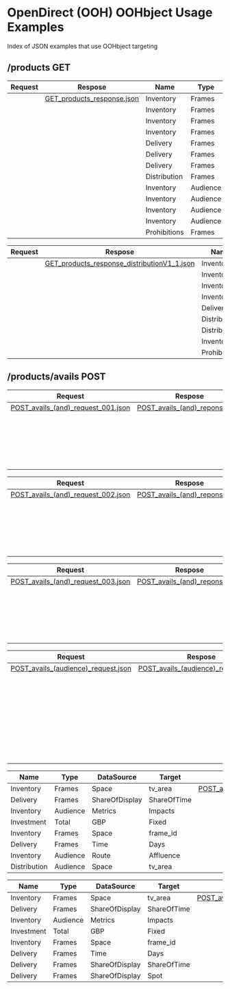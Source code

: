 # OpenDirect (OOH) OOHbject Usage Examples
Index of JSON examples that use OOHbject targeting

## /products GET

| Request | Respose                                                                                                                                                | Name         | Type     | DataSource     | Target      |
| ------- | ------------------------------------------------------------------------------------------------------------------------------------------------------ | ------------ | -------- | -------------- | ----------- |
|         | [GET\_products\_response.json](https://github.com/Outsmart-OOH/ooh_open_direct/blob/master/examples/OOHpenDirect_1-5-1_v-1/GET_products_response.json) | Inventory    | Frames   | Space          | frame\_id   |
|         |                                                                                                                                                        | Inventory    | Frames   | Space          | frame\_type |
|         |                                                                                                                                                        | Inventory    | Frames   | Space          | format      |
|         |                                                                                                                                                        | Inventory    | Frames   | Space          | environment |
|         |                                                                                                                                                        | Delivery     | Frames   | Time           | Days        |
|         |                                                                                                                                                        | Delivery     | Frames   | ShareOfDisplay | ShareOfTime |
|         |                                                                                                                                                        | Delivery     | Frames   | ShareOfDisplay | Spot        |
|         |                                                                                                                                                        | Distribution | Frames   | ShareOfDisplay | Hours       |
|         |                                                                                                                                                        | Inventory    | Audience | Route          | Age         |
|         |                                                                                                                                                        | Inventory    | Audience | Route          | Sex         |
|         |                                                                                                                                                        | Inventory    | Audience | Route          | Affluence   |
|         |                                                                                                                                                        | Inventory    | Audience | Metrics        | Impacts     |
|         |                                                                                                                                                        | Prohibitions | Frames   | Space          | Alcohol     |

| Request | Respose                                                                                                                                                                                    | Name         | Type       | DataSource     | Target      |
| ------- | ------------------------------------------------------------------------------------------------------------------------------------------------------------------------------------------ | ------------ | ---------- | -------------- | ----------- |
|         | [GET\_products\_response\_distributionV1\_1.json](https://github.com/Outsmart-OOH/ooh_open_direct/blob/master/examples/OOHpenDirect_1-5-1_v-1/GET_products_response_distributionV1_1.json) | Inventory    | Frames     | Space          | frame\_id   |
|         |                                                                                                                                                                                            | Inventory    | Frames     | Space          | frame\_type |
|         |                                                                                                                                                                                            | Inventory    | Frames     | Space          | format      |
|         |                                                                                                                                                                                            | Inventory    | Frames     | Space          | environment |
|         |                                                                                                                                                                                            | Delivery     | Frames     | ShareOfDisplay | Spot        |
|         |                                                                                                                                                                                            | Distribution | Frames     | ShareOfDisplay | Days        |
|         |                                                                                                                                                                                            | Distribution | Investment | Space          | tv\_area    |
|         |                                                                                                                                                                                            | Inventory    | Audience   | Metrics        | Impacts     |
|         |                                                                                                                                                                                            | Prohibitions | Frames     | Space          | Alcohol     |

## /products/avails POST

| Request                                                                                                                                                                  | Respose                                                                                                                                                         | Name       | Type     | DataSource     | Target      |
| ------------------------------------------------------------------------------------------------------------------------------------------------------------------------ | --------------------------------------------------------------------------------------------------------------------------------------------------------------- | ---------- | -------- | -------------- | ----------- |
| [POST\_avails\_(and)\_request\_001.json](https://github.com/Outsmart-OOH/ooh_open_direct/blob/master/examples/OOHpenDirect_1-5-1_v-1/POST_avails_(and)_request_001.json) | [POST\_avails\_(and)\_reponse.json](https://github.com/Outsmart-OOH/ooh_open_direct/blob/master/examples/OOHpenDirect_1-5-1_v-1/POST_avails_(and)_reponse.json) | Inventory  | Frames   | Space          | frame\_id   |
|                                                                                                                                                                          |                                                                                                                                                                 | Inventory  | Audience | Metrics        | Impacts     |
|                                                                                                                                                                          |                                                                                                                                                                 | Delivery   | Frames   | Time           | Days        |
|                                                                                                                                                                          |                                                                                                                                                                 | Delivery   | Frames   | ShareOfDisplay | ShareOfTime |
|                                                                                                                                                                          |                                                                                                                                                                 | Delivery   | Frames   | ShareOfDisplay | Spot        |
|                                                                                                                                                                          |                                                                                                                                                                 | Investment | Total    | GBP            | Fixed       |

| Request                                                                                                                                                                  | Respose                                                                                                                                                         | Name       | Type     | DataSource     | Target      |
| ------------------------------------------------------------------------------------------------------------------------------------------------------------------------ | --------------------------------------------------------------------------------------------------------------------------------------------------------------- | ---------- | -------- | -------------- | ----------- |
| [POST\_avails\_(and)\_request\_002.json](https://github.com/Outsmart-OOH/ooh_open_direct/blob/master/examples/OOHpenDirect_1-5-1_v-1/POST_avails_(and)_request_002.json) | [POST\_avails\_(and)\_reponse.json](https://github.com/Outsmart-OOH/ooh_open_direct/blob/master/examples/OOHpenDirect_1-5-1_v-1/POST_avails_(and)_reponse.json) | Inventory  | Frames   | Space          | frame\_id   |
|                                                                                                                                                                          |                                                                                                                                                                 | Inventory  | Audience | Metrics        | Impacts     |
|                                                                                                                                                                          |                                                                                                                                                                 | Delivery   | Frames   | Time           | Days        |
|                                                                                                                                                                          |                                                                                                                                                                 | Delivery   | Frames   | ShareOfDisplay | ShareOfTime |
|                                                                                                                                                                          |                                                                                                                                                                 | Delivery   | Frames   | ShareOfDisplay | Spot        |
|                                                                                                                                                                          |                                                                                                                                                                 | Investment | Total    | GBP            | Fixed       |

| Request                                                                                                                                                                  | Respose                                                                                                                                                         | Name       | Type     | DataSource     | Target      |
| ------------------------------------------------------------------------------------------------------------------------------------------------------------------------ | --------------------------------------------------------------------------------------------------------------------------------------------------------------- | ---------- | -------- | -------------- | ----------- |
| [POST\_avails\_(and)\_request\_003.json](https://github.com/Outsmart-OOH/ooh_open_direct/blob/master/examples/OOHpenDirect_1-5-1_v-1/POST_avails_(and)_request_003.json) | [POST\_avails\_(and)\_reponse.json](https://github.com/Outsmart-OOH/ooh_open_direct/blob/master/examples/OOHpenDirect_1-5-1_v-1/POST_avails_(and)_reponse.json) | Inventory  | Frames   | Space          | frame\_id   |
|                                                                                                                                                                          |                                                                                                                                                                 | Inventory  | Audience | Metrics        | Impacts     |
|                                                                                                                                                                          |                                                                                                                                                                 | Delivery   | Frames   | Time           | Days        |
|                                                                                                                                                                          |                                                                                                                                                                 | Delivery   | Frames   | ShareOfDisplay | ShareOfTime |
|                                                                                                                                                                          |                                                                                                                                                                 | Delivery   | Frames   | ShareOfDisplay | Spot        |
|                                                                                                                                                                          |                                                                                                                                                                 | Investment | Total    | GBP            | Fixed       |

| Request                                                                                                                                                                   | Respose                                                                                                                                                                     | Name       | Type     | DataSource     | Target      |
| ------------------------------------------------------------------------------------------------------------------------------------------------------------------------- | --------------------------------------------------------------------------------------------------------------------------------------------------------------------------- | ---------- | -------- | -------------- | ----------- |
| [POST\_avails\_(audience)\_request.json](https://github.com/Outsmart-OOH/ooh_open_direct/blob/master/examples/OOHpenDirect_1-5-1_v-1/POST_avails_(audience)_request.json) | [POST\_avails\_(audience)\_response.json](https://github.com/Outsmart-OOH/ooh_open_direct/blob/master/examples/OOHpenDirect_1-5-1_v-1/POST_avails_(audience)_response.json) | Inventory  | Frames   | Space          | frame\_id   |
|                                                                                                                                                                           |                                                                                                                                                                             | Inventory  | Audience | Metrics        | Impacts     |
|                                                                                                                                                                           |                                                                                                                                                                             | Inventory  | Audience | Route          | Age         |
|                                                                                                                                                                           |                                                                                                                                                                             | Inventory  | Audience | Route          | Sex         |
|                                                                                                                                                                           |                                                                                                                                                                             | Inventory  | Audience | Route          | Affluence   |
|                                                                                                                                                                           |                                                                                                                                                                             | Delivery   | Frames   | Time           | Days        |
|                                                                                                                                                                           |                                                                                                                                                                             | Delivery   | Frames   | ShareOfDisplay | ShareOfTime |
|                                                                                                                                                                           |                                                                                                                                                                             | Delivery   | Frames   | ShareOfDisplay | Spot        |
|                                                                                                                                                                           |                                                                                                                                                                             | Investment | Total    | GBP            | Fixed       |

| Name         | Type     | DataSource     | Target      | Request                                                                                                                                                                                              | Respose                                                                                                                                                                                                |
| ------------ | -------- | -------------- | ----------- | ---------------------------------------------------------------------------------------------------------------------------------------------------------------------------------------------------- | ------------------------------------------------------------------------------------------------------------------------------------------------------------------------------------------------------ |
| Inventory    | Frames   | Space          | tv\_area    | [POST\_avails\_(audience\_distribution)\_request.json](https://github.com/Outsmart-OOH/ooh_open_direct/blob/master/examples/OOHpenDirect_1-5-1_v-1/POST_avails_(audience_distribution)_request.json) | [POST\_avails\_(audience\_distribution)\_response.json](https://github.com/Outsmart-OOH/ooh_open_direct/blob/master/examples/OOHpenDirect_1-5-1_v-1/POST_avails_(audience_distribution)_response.json) |
| Delivery     | Frames   | ShareOfDisplay | ShareOfTime |                                                                                                                                                                                                      |                                                                                                                                                                                                        |
| Inventory    | Audience | Metrics        | Impacts     |                                                                                                                                                                                                      |                                                                                                                                                                                                        |
| Investment   | Total    | GBP            | Fixed       |                                                                                                                                                                                                      |                                                                                                                                                                                                        |
| Inventory    | Frames   | Space          | frame\_id   |                                                                                                                                                                                                      |                                                                                                                                                                                                        |
| Delivery     | Frames   | Time           | Days        |                                                                                                                                                                                                      |                                                                                                                                                                                                        |
| Inventory    | Audience | Route          | Affluence   |                                                                                                                                                                                                      |                                                                                                                                                                                                        |
| Distribution | Audience | Space          | tv\_area    |                                                                                                                                                                                                      |

| Name       | Type     | DataSource     | Target      | Request                                                                                                                                                               | Respose                                                                                                                                                                 |
| ---------- | -------- | -------------- | ----------- | --------------------------------------------------------------------------------------------------------------------------------------------------------------------- | ----------------------------------------------------------------------------------------------------------------------------------------------------------------------- |
| Inventory  | Frames   | Space          | tv\_area    | [POST\_avails\_(frames)\_request.json](https://github.com/Outsmart-OOH/ooh_open_direct/blob/master/examples/OOHpenDirect_1-5-1_v-1/POST_avails_(frames)_request.json) | [POST\_avails\_(frames)\_response.json](https://github.com/Outsmart-OOH/ooh_open_direct/blob/master/examples/OOHpenDirect_1-5-1_v-1/POST_avails_(frames)_response.json) |
| Delivery   | Frames   | ShareOfDisplay | ShareOfTime |                                                                                                                                                                       |                                                                                                                                                                         |
| Inventory  | Audience | Metrics        | Impacts     |                                                                                                                                                                       |                                                                                                                                                                         |
| Investment | Total    | GBP            | Fixed       |                                                                                                                                                                       |                                                                                                                                                                         |
| Inventory  | Frames   | Space          | frame\_id   |                                                                                                                                                                       |                                                                                                                                                                         |
| Delivery   | Frames   | Time           | Days        |                                                                                                                                                                       |                                                                                                                                                                         |
| Delivery   | Frames   | ShareOfDisplay | ShareOfTime |                                                                                                                                                                       |                                                                                                                                                                         |
| Delivery   | Frames   | ShareOfDisplay | Spot        |                                                                                                                                                                       |
